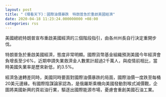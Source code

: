 ```yaml
---
layout: post
title: "《環看天下》：國際油價暴跌　特朗普急於重啟美國經濟"
date: 2020-04-18 11:23:24.000000000 +08:00
categories: rss
---
```


美國總統特朗普宣布重啟美國經濟的三個階段指引，由各州州長自行決定重開步伐。

特朗普急於重啟美國經濟，態度非常明顯。國際貨幣基金組織預測美國今年經濟會負增長至少6%，近期申請失業救濟金人數累計超過2千萬人，與疫情前相比，當時美國失業率是歷來新低，約3.5%。

經濟急速轉差同時，美國同時要面對國際油價暴跌的局面，國際油價一度跌至每桶20美元邊緣。有國際陰謀論家認為，是俄羅斯乘機向美國發動割喉式減價戰，企圖將美國新興的頁岩油行業，驅逐出國際能源市場，憂慮會重創美國石油工業。
